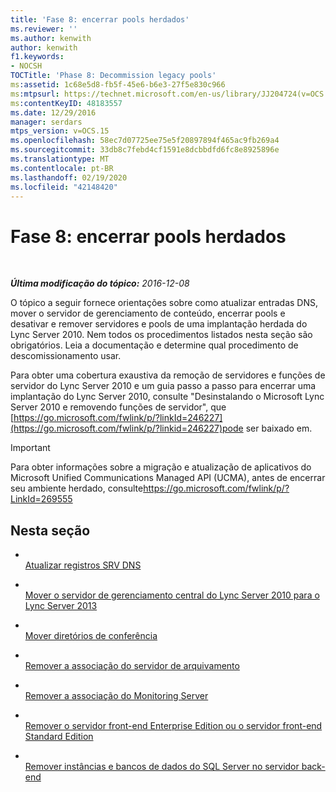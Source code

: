 ```yaml
---
title: 'Fase 8: encerrar pools herdados'
ms.reviewer: ''
ms.author: kenwith
author: kenwith
f1.keywords:
- NOCSH
TOCTitle: 'Phase 8: Decommission legacy pools'
ms:assetid: 1c68e5d8-fb5f-45e6-b6e3-27f5e830c966
ms:mtpsurl: https://technet.microsoft.com/en-us/library/JJ204724(v=OCS.15)
ms:contentKeyID: 48183557
ms.date: 12/29/2016
manager: serdars
mtps_version: v=OCS.15
ms.openlocfilehash: 58ec7d07725ee75e5f20897894f465ac9fb269a4
ms.sourcegitcommit: 33db8c7febd4cf1591e8dcbbdfd6fc8e8925896e
ms.translationtype: MT
ms.contentlocale: pt-BR
ms.lasthandoff: 02/19/2020
ms.locfileid: "42148420"
---
```

<div data-xmlns="http://www.w3.org/1999/xhtml">

<div class="topic" data-xmlns="http://www.w3.org/1999/xhtml" data-msxsl="urn:schemas-microsoft-com:xslt" data-cs="http://msdn.microsoft.com/">

<div data-asp="https://msdn2.microsoft.com/asp">

# <a name="phase-8-decommission-legacy-pools"></a>Fase 8: encerrar pools herdados

</div>

<div id="mainSection">

<div id="mainBody">

<span> </span>

_**Última modificação do tópico:** 2016-12-08_

O tópico a seguir fornece orientações sobre como atualizar entradas DNS, mover o servidor de gerenciamento de conteúdo, encerrar pools e desativar e remover servidores e pools de uma implantação herdada do Lync Server 2010. Nem todos os procedimentos listados nesta seção são obrigatórios. Leia a documentação e determine qual procedimento de descomissionamento usar.

Para obter uma cobertura exaustiva da remoção de servidores e funções de servidor do Lync Server 2010 e um guia passo a passo para encerrar uma implantação do Lync Server 2010, consulte "Desinstalando o Microsoft Lync Server 2010 e removendo funções de servidor", que [https://go.microsoft.com/fwlink/p/?linkId=246227](https://go.microsoft.com/fwlink/p/?linkid=246227)pode ser baixado em.

<div>


> [!IMPORTANT]  
> Para obter informações sobre a migração e atualização de aplicativos do Microsoft Unified Communications Managed API (UCMA), antes de encerrar seu ambiente herdado, consulte<A href="https://go.microsoft.com/fwlink/p/?linkid=269555">https://go.microsoft.com/fwlink/p/?LinkId=269555</A>



</div>

<div>

## <a name="in-this-section"></a>Nesta seção

  - <span></span>  
    [Atualizar registros SRV DNS](update-dns-srv-records.md)

  - <span></span>  
    [Mover o servidor de gerenciamento central do Lync Server 2010 para o Lync Server 2013](move-the-lync-server-2010-central-management-server-to-lync-server-2013.md)

  - <span></span>  
    [Mover diretórios de conferência](move-lync-server-2010-conference-directories-to-lync-server-2013.md)

  - <span></span>  
    [Remover a associação do servidor de arquivamento](remove-the-archiving-server-association.md)

  - <span></span>  
    [Remover a associação do Monitoring Server](remove-the-monitoring-server-association.md)

  - <span></span>  
    [Remover o servidor front-end Enterprise Edition ou o servidor front-end Standard Edition](remove-the-enterprise-edition-front-end-server-or-standard-edition-front-end-server.md)

  - <span></span>  
    [Remover instâncias e bancos de dados do SQL Server no servidor back-end](remove-sql-server-instances-and-databases-on-the-back-end-server.md)

</div>

</div>

<span> </span>

</div>

</div>

</div>

